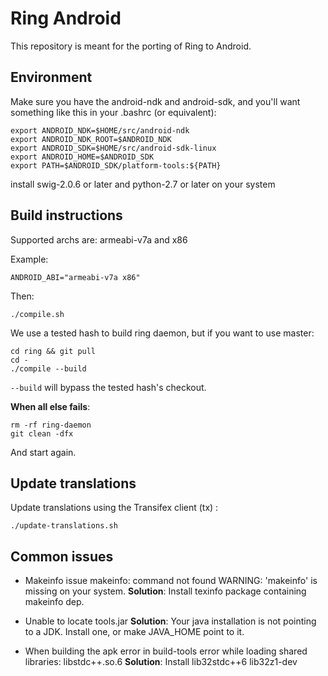 # Ring Android

This repository is meant for the porting of Ring to Android.

## Environment

Make sure you have the android-ndk and android-sdk, and you'll want something
like this in your .bashrc (or equivalent):

    export ANDROID_NDK=$HOME/src/android-ndk
    export ANDROID_NDK_ROOT=$ANDROID_NDK
    export ANDROID_SDK=$HOME/src/android-sdk-linux
    export ANDROID_HOME=$ANDROID_SDK
    export PATH=$ANDROID_SDK/platform-tools:${PATH}

install swig-2.0.6 or later and python-2.7 or later on your system

## Build instructions

Supported archs are: armeabi-v7a and x86

Example:

    ANDROID_ABI="armeabi-v7a x86"

Then:

    ./compile.sh

We use a tested hash to build ring daemon, but if you want to use master:

    cd ring && git pull
    cd -
    ./compile --build

`--build` will bypass the tested hash's checkout.

**When all else fails**:

    rm -rf ring-daemon
    git clean -dfx

And start again.

## Update translations

Update translations using the Transifex client (tx) :

    ./update-translations.sh

## Common issues

* Makeinfo issue
    makeinfo: command not found
    WARNING: 'makeinfo' is missing on your system.
    **Solution**:   Install texinfo package containing makeinfo dep.

* Unable to locate tools.jar
    **Solution**:   Your java installation is not pointing to a JDK.
                    Install one, or make JAVA_HOME point to it.

* When building the apk error in build-tools
    error while loading shared libraries: libstdc++.so.6
    **Solution**:   Install lib32stdc++6 lib32z1-dev
